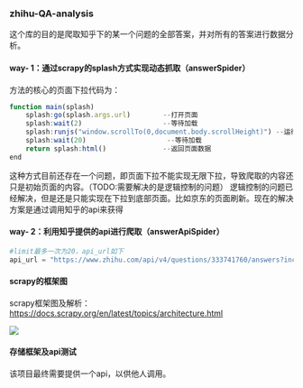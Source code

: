 ### zhihu-QA-analysis

这个库的目的是爬取知乎下的某一个问题的全部答案，并对所有的答案进行数据分析。

#### way- 1：通过scrapy的splash方式实现动态抓取（answerSpider）

方法的核心的页面下拉代码为：

```JavaScript
function main(splash)
    splash:go(splash.args.url)        --打开页面
    splash:wait(2)                    --等待加载
    splash:runjs("window.scrollTo(0,document.body.scrollHeight)") --运行js代码
    splash:wait(20)                    --等待加载
    return splash:html()              --返回页面数据
end
```


这种方式目前还存在一个问题，即页面下拉不能实现无限下拉，导致爬取的内容还只是初始页面的内容。（TODO:需要解决的是逻辑控制的问题）
逻辑控制的问题已经解决，但是还是只能实现在下拉到底部页面。比如京东的页面刷新。现在的解决方案是通过调用知乎的api来获得

#### way- 2：利用知乎提供的api进行爬取（answerApiSpider）

```Python
#limit最多一次为20，api_url如下
api_url = "https://www.zhihu.com/api/v4/questions/333741760/answers?include=data[*].is_normal,admin_closed_comment,reward_info,is_collapsed,annotation_action,annotation_detail,collapse_reason,is_sticky,collapsed_by,suggest_edit,comment_count,can_comment,content,editable_content,voteup_count,reshipment_settings,comment_permission,created_time,updated_time,review_info,relevant_info,question,excerpt,relationship.is_authorized,is_author,voting,is_thanked,is_nothelp,is_labeled,is_recognized,paid_info,paid_info_content;data[*].mark_infos[*].url;data[*].author.follower_count,badge[*].topics&limit=5&offset=50&platform=desktop&sort_by=default"
```

#### scrapy的框架图

scrapy框架图及解析：https://docs.scrapy.org/en/latest/topics/architecture.html

![](https://docs.scrapy.org/en/latest/_images/scrapy_architecture_02.png)


#### 存储框架及api测试
该项目最终需要提供一个api，以供他人调用。


